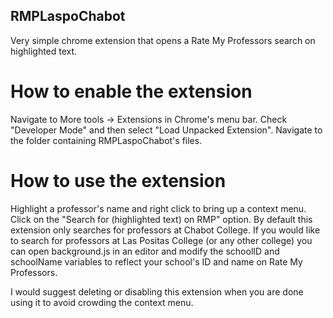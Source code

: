 ## RMPLaspoChabot
Very simple chrome extension that opens a Rate My Professors search on highlighted text. 
# How to enable the extension
Navigate to More tools -> Extensions in Chrome's menu bar. Check "Developer Mode" and then select "Load Unpacked Extension". Navigate to the folder containing RMPLaspoChabot's files. 
# How to use the extension
Highlight a professor's name and right click to bring up a context menu. Click on the "Search for (highlighted text) on RMP" option.
By default this extension only searches for professors at Chabot College. If you would like to search for professors at Las Positas College (or any other college) you can open background.js in an editor and modify the schoolID and schoolName variables to reflect your school's ID and name on Rate My Professors. 

I would suggest deleting or disabling this extension when you are done using it to avoid crowding the context menu.
